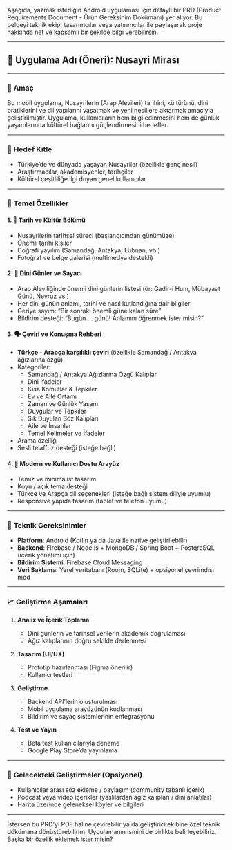 Aşağıda, yazmak istediğin Android uygulaması için detaylı bir PRD (Product Requirements Document - Ürün Gereksinim Dokümanı) yer alıyor. Bu belgeyi teknik ekip, tasarımcılar veya yatırımcılar ile paylaşarak proje hakkında net ve kapsamlı bir şekilde bilgi verebilirsin.

---

## 📱 **Uygulama Adı (Öneri): Nusayri Mirası**

---

### 🎯 **Amaç**

Bu mobil uygulama, Nusayrilerin (Arap Alevileri) tarihini, kültürünü, dini pratiklerini ve dil yapılarını yaşatmak ve yeni nesillere aktarmak amacıyla geliştirilmiştir. Uygulama, kullanıcıların hem bilgi edinmesini hem de günlük yaşamlarında kültürel bağlarını güçlendirmesini hedefler.

---

### 👥 **Hedef Kitle**
- Türkiye’de ve dünyada yaşayan Nusayriler (özellikle genç nesil)
- Araştırmacılar, akademisyenler, tarihçiler
- Kültürel çeşitliliğe ilgi duyan genel kullanıcılar

---

### 🧩 **Temel Özellikler**

#### 1. 📖 **Tarih ve Kültür Bölümü**
- Nusayrilerin tarihsel süreci (başlangıcından günümüze)
- Önemli tarihi kişiler
- Coğrafi yayılım (Samandağ, Antakya, Lübnan, vb.)
- Fotoğraf ve belge galerisi (multimedya destekli)

#### 2. 📅 **Dini Günler ve Sayacı**
- Arap Aleviliğinde önemli dini günlerin listesi (ör: Gadir-i Hum, Mübayaat Günü, Nevruz vs.)
- Her dini günün anlamı, tarihi ve nasıl kutlandığına dair bilgiler
- Geriye sayım: “Bir sonraki önemli güne kalan süre”
- Bildirim desteği: “Bugün … günü! Anlamını öğrenmek ister misin?”

#### 3. 🗣️ **Çeviri ve Konuşma Rehberi**
- **Türkçe - Arapça karşılıklı çeviri** (özellikle Samandağ / Antakya ağızlarına özgü)
- Kategoriler:
  - Samandağ / Antakya Ağızlarına Özgü Kalıplar
  - Dini İfadeler
  - Kısa Komutlar & Tepkiler
  - Ev ve Aile Ortamı
  - Zaman ve Günlük Yaşam
  - Duygular ve Tepkiler
  - Sık Duyulan Söz Kalıpları
  - Aile ve İnsanlar
  - Temel Kelimeler ve İfadeler
- Arama özelliği
- Sesli telaffuz desteği (isteğe bağlı)

#### 4. 🎨 **Modern ve Kullanıcı Dostu Arayüz**
- Temiz ve minimalist tasarım
- Koyu / açık tema desteği
- Türkçe ve Arapça dil seçenekleri (isteğe bağlı sistem diliyle uyumlu)
- Responsive yapıda tasarım (tablet ve telefon uyumu)

---

### 🔧 **Teknik Gereksinimler**

- **Platform**: Android (Kotlin ya da Java ile native geliştirilebilir)
- **Backend**: Firebase / Node.js + MongoDB / Spring Boot + PostgreSQL (içerik yönetimi için)
- **Bildirim Sistemi**: Firebase Cloud Messaging
- **Veri Saklama**: Yerel veritabanı (Room, SQLite) + opsiyonel çevrimdışı mod

---

### 📈 **Geliştirme Aşamaları**

1. **Analiz ve İçerik Toplama**  
   - Dini günlerin ve tarihsel verilerin akademik doğrulaması  
   - Ağız kalıplarının doğru şekilde derlenmesi

2. **Tasarım (UI/UX)**  
   - Prototip hazırlanması (Figma önerilir)  
   - Kullanıcı testleri

3. **Geliştirme**  
   - Backend API’lerin oluşturulması  
   - Mobil uygulama arayüzünün kodlanması  
   - Bildirim ve sayaç sistemlerinin entegrasyonu

4. **Test ve Yayın**  
   - Beta test kullanıcılarıyla deneme  
   - Google Play Store’da yayınlama

---

### 📝 **Gelecekteki Geliştirmeler (Opsiyonel)**

- Kullanıcılar arası söz ekleme / paylaşım (community tabanlı içerik)
- Podcast veya video içerikler (yaşlılardan ağız kalıpları / dini anlatılar)
- Harita üzerinde geleneksel köyler ve bilgileri

---

İstersen bu PRD'yi PDF haline çevirebilir ya da geliştirici ekibine özel teknik dökümana dönüştürebilirim. Uygulamanın ismini de birlikte belirleyebiliriz. Başka bir özellik eklemek ister misin?